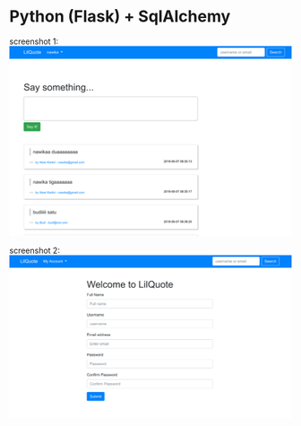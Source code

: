 # Python (Flask) + SqlAlchemy

screenshot 1:
![alt text](https://github.com/nawikart/README_IMAGES/blob/master/LilQuote/ss.png)


screenshot 2:
![alt text](https://github.com/nawikart/README_IMAGES/blob/master/LilQuote/ss2.png)
